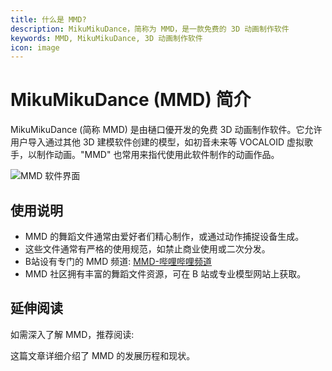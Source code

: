 ```yaml
---
title: 什么是 MMD?
description: MikuMikuDance，简称为 MMD，是一款免费的 3D 动画制作软件
keywords: MMD, MikuMikuDance, 3D 动画制作软件
icon: image
---
```


# MikuMikuDance (MMD) 简介

MikuMikuDance (简称 MMD) 是由樋口優开发的免费 3D 动画制作软件。它允许用户导入通过其他 3D 建模软件创建的模型，如初音未来等 VOCALOID 虚拟歌手，以制作动画。"MMD" 也常用来指代使用此软件制作的动画作品。

<Frame>
  <img src="https://oss.vidol.chat/mikumikudance.png" alt="MMD 软件界面" />
</Frame>

## 使用说明

- MMD 的舞蹈文件通常由爱好者们精心制作，或通过动作捕捉设备生成。
- 这些文件通常有严格的使用规范，如禁止商业使用或二次分发。
- B站设有专门的 MMD 频道: [MMD-哔哩哔哩频道](https://www.bilibili.com/v/channel/1126/?tab=featured)
- MMD 社区拥有丰富的舞蹈文件资源，可在 B 站或专业模型网站上获取。

## 延伸阅读

如需深入了解 MMD，推荐阅读:

<Card title="浅谈 MMD 发展的前世今生" icon="book" href="https://www.gcores.com/articles/23767">
  这篇文章详细介绍了 MMD 的发展历程和现状。
</Card>

